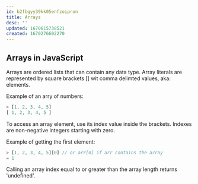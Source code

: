 ```yaml
---
id: b2fbgyy39kk05enfzoipron
title: Arrays
desc: ''
updated: 1670615738521
created: 1670276602270
---
```

## Arrays in JavaScript

Arrays are ordered lists that can contain any data type. Array literals are represented by square brackets [] wit comma delimted values, aka: elements.

Example of an arry of numbers:
```js
> [1, 2, 3, 4, 5]
[ 1, 2, 3, 4, 5 ]
```

To access an array element, use its index value inside the brackets. Indexes are non-negative integers starting with zero.

Example of getting the first element:
```js
> [1, 2, 3, 4, 5][0] // or arr[0] if arr contains the array
= 1
```

Calling an array index equal to or greater than the array length returns 'undefined'.